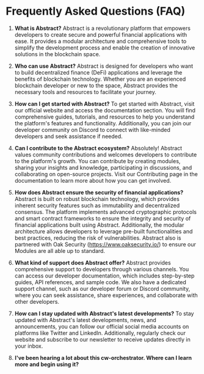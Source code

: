 # Frequently Asked Questions (FAQ)

1. **What is Abstract?**
Abstract is a revolutionary platform that empowers developers to create secure and powerful financial applications with ease. It provides a modular architecture and comprehensive tools to simplify the development process and enable the creation of innovative solutions in the blockchain space.

2. **Who can use Abstract?**
Abstract is designed for developers who want to build decentralized finance (DeFi) applications and leverage the benefits of blockchain technology. Whether you are an experienced blockchain developer or new to the space, Abstract provides the necessary tools and resources to facilitate your journey.

3. **How can I get started with Abstract?**
To get started with Abstract, visit our official website and access the documentation section. You will find comprehensive guides, tutorials, and resources to help you understand the platform's features and functionality. Additionally, you can join our developer community on Discord to connect with like-minded developers and seek assistance if needed.

4. **Can I contribute to the Abstract ecosystem?**
Absolutely! Abstract values community contributions and welcomes developers to contribute to the platform's growth. You can contribute by creating modules, sharing your insights and knowledge, participating in discussions, and collaborating on open-source projects. Visit our Contributing page in the documentation to learn more about how you can get involved.

5. **How does Abstract ensure the security of financial applications?**
Abstract is built on robust blockchain technology, which provides inherent security features such as immutability and decentralized consensus. The platform implements advanced cryptographic protocols and smart contract frameworks to ensure the integrity and security of financial applications built using Abstract. Additionally, the modular architecture allows developers to leverage pre-built functionalities and best practices, reducing the risk of vulnerabilities. Abstract also is partnered with Oak Security (https://www.oaksecurity.io/) to ensure our Modules are all able up to standard.

6. **What kind of support does Abstract offer?**
Abstract provides comprehensive support to developers through various channels. You can access our developer documentation, which includes step-by-step guides, API references, and sample code. We also have a dedicated support channel, such as our developer forum or Discord community, where you can seek assistance, share experiences, and collaborate with other developers.

7. **How can I stay updated with Abstract's latest developments?**
To stay updated with Abstract's latest developments, news, and announcements, you can follow our official social media accounts on platforms like Twitter and LinkedIn. Additionally, regularly check our website and subscribe to our newsletter to receive updates directly in your inbox.

8. **I've been hearing a lot about this cw-orchestrator. Where can I learn more and begin using it?**
